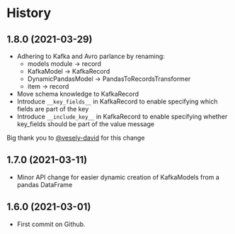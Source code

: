 # History

## 1.8.0 (2021-03-29)

- Adhering to Kafka and Avro parlance by renaming:
  - models module -> record
  - KafkaModel -> KafkaRecord
  - DynamicPandasModel -> PandasToRecordsTransformer
  - item -> record
- Move schema knowledge to KafkaRecord
- Introduce `__key_fields__` in KafkaRecord to enable specifying which fields are part of the key
- Introduce `__include_key__` in KafkaRecord to enable specifying whether key_fields should be part of the value message

Big thank you to [@vesely-david](https://github.com/vesely-david) for this change

## 1.7.0 (2021-03-11)

- Minor API change for easier dynamic creation of KafkaModels from a pandas DataFrame

## 1.6.0 (2021-03-01)

- First commit on Github.
